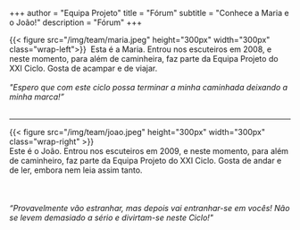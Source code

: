 +++
author = "Equipa Projeto"
title = "Fórum"
subtitle = "Conhece a Maria e o João!"
description = "Fórum"
+++

<!--more-->

{{< figure src="/img/team/maria.jpeg" height="300px" width="300px" class="wrap-left">}}
​​
Esta é a Maria.
Entrou nos escuteiros em 2008, e neste momento, para além de caminheira, faz parte da Equipa Projeto do XXI Ciclo. Gosta de acampar e de viajar.  
​​  
_"Espero que com este ciclo possa terminar a minha caminhada deixando a minha marca!”_
​  
​
​

---

{{< figure src="/img/team/joao.jpeg" height="300px" width="300px" class="wrap-right" >}}
​  
Este é o João.
Entrou nos escuteiros em 2009, e neste momento, para além de caminheiro, faz parte da Equipa Projeto do XXI Ciclo. Gosta de andar e de ler, embora nem leia assim tanto.
​  
​  
​  
​  
_“Provavelmente vão estranhar, mas depois vai entranhar-se em vocês! Não se levem demasiado a sério e divirtam-se neste Ciclo!"_
​  
​
